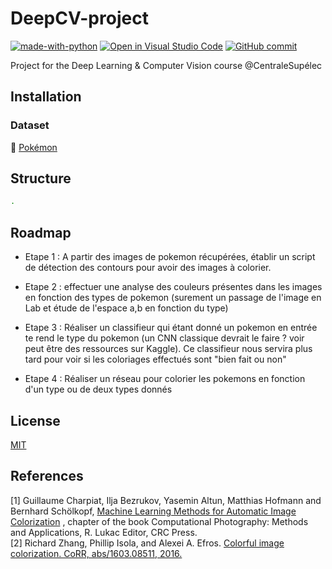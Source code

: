 # DeepCV-project
[![made-with-python](https://img.shields.io/badge/Made%20with-Python-1f425f.svg)](https://www.python.org/) 
[![Open in Visual Studio Code](https://img.shields.io/badge/Editor-VSCode-blue?style=flat-square&logo=visual-studio-code&logoColor=white)](https://github.dev/ArianeDlns/DeepCV-project/tree/main) [![GitHub commit](https://badgen.net/github/last-commit/ArianeDlns/chatbot-presidentielle2022/main)](https://GitHub.com/ArianeDlns/DeepCV-project/issues/)

Project for the Deep Learning &amp; Computer Vision course @CentraleSupélec 

## Installation
### Dataset

:dragon: [Pokémon](https://www.kaggle.com/datasets/vishalsubbiah/pokemon-images-and-types)


## Structure
```bash
.
```

## Roadmap

- Etape 1 : A partir des images de pokemon récupérées, établir un script de détection des contours pour avoir des images à colorier. 

- Etape 2 : effectuer une analyse des couleurs présentes dans les images en fonction des types de pokemon (surement un passage de l'image en Lab et étude de l'espace a,b en fonction du type)

- Etape 3 : Réaliser un classifieur qui étant donné un pokemon en entrée te rend le type du pokemon (un CNN classique devrait le faire ? voir peut être des ressources sur Kaggle). Ce classifieur nous servira plus tard pour voir si les coloriages effectués sont "bien fait ou non" 

- Etape 4 : Réaliser un réseau pour colorier les pokemons en fonction d'un type ou de deux types donnés


## License
[MIT](https://github.com/ArianeDlns/DeepCV-project/blob/main/LICENSE)

## References
[1] Guillaume Charpiat, Ilja Bezrukov, Yasemin Altun, Matthias Hofmann and Bernhard Schölkopf, [Machine Learning Methods for Automatic Image Colorization](https://www.lri.fr/~gcharpia/publis_en_images/colorisation/) , chapter of the book Computational Photography: Methods and Applications, R. Lukac Editor, CRC Press.  
[2] Richard Zhang, Phillip Isola, and Alexei A. Efros. [Colorful image colorization. CoRR, abs/1603.08511, 2016.](https://richzhang.github.io/colorization/)